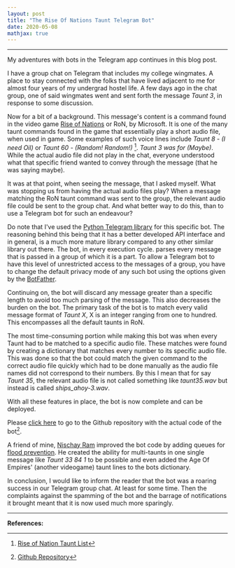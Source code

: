 ```yaml
---
layout: post
title: "The Rise Of Nations Taunt Telegram Bot"
date: 2020-05-08
mathjax: true
---
```

----------------
My adventures with bots in the Telegram app continues in this blog post.

I have a group chat on Telegram that includes my college wingmates. A place to stay connected with the folks that have lived adjacent to me
for almost four years of my undergrad hostel life. A few days ago in the chat group, one of said wingmates went and
sent forth the message *Taunt 3*, in response to some discussion.

Now for a bit of a background. This message's content is a command found in the video game [Rise of Nations](https://en.wikipedia.org/wiki/Rise_of_Nations) or RoN, by Microsoft.
It is one of the many taunt commands found in the game that essentially play a short audio file, when used in game. Some examples of 
such voice lines include *Taunt 8 - (I need Oil)* or *Taunt 60 - (Random! Random!)* [^1]. *Taunt 3 was for (Maybe)*. While the actual audio file did not play in the chat, everyone understood what that specific friend wanted to convey through the message (that he was saying maybe).

It was at that point, when seeing the message, that I asked myself. What was stopping us from having the actual audio files play? When a message matching the RoN taunt command was sent to the group, the relevant audio file could be sent to the group chat. And what better way to do this, than to use a Telegram bot for such an endeavour?

Do note that I've used the [Python Telegram library](https://github.com/python-telegram-bot) for this specific bot. The reasoning behind this being that it has a better developed API interface and in general, is a much more mature library compared to any other similar library out there. The bot, in every execution cycle. parses every message that is passed in a group of which it is a part. To allow a Telegram bot to have this level of unrestricted access
to the messages of a group, you have to change the default privacy mode of any such bot using the options given by the [BotFather](https://core.telegram.org/bots#6-botfather).

Continuing on, the bot will discard any message greater than a specific length to avoid too much parsing of the message. This also decreases the burden on the bot. The primary task of the bot is to match every valid message format of *Taunt X*, X is an integer ranging from one to hundred. This encompasses all the default taunts in RoN.

The most time-consuming portion while making this bot was when every Taunt had to be matched to a specific audio file. These matches were found by
creating a dictionary that matches every number to its specific audio file. This was done so that the bot could match the given command to the correct audio file quickly which had to be done manually as the audio file names did not correspond to their numbers. By this I mean that for say *Taunt 35*, the relevant audio file is not called something like *taunt35.wav* but instead is called *ships_ahoy-3.wav*.

With all these features in place, the bot is now complete and can be deployed.

Please [click here](https://github.com/TestSubjector/RONTauntTelegramBot) to go to the Github repository with the actual code of the bot[^2].

A friend of mine, [Nischay Ram](https://github.com/Nischay-Pro) improved the bot code by adding queues for [flood prevention](https://github.com/python-telegram-bot/python-telegram-bot/wiki/Avoiding-flood-limits). He created the ability for multi-taunts in one single message like *Taunt 33 84 1* to be possible and even added the Age Of Empires' (another videogame) taunt lines to the bots dictionary.

In conclusion, I would like to inform the reader that the bot was a roaring success in our Telegram group chat. At least for some time. Then the complaints against the spamming of the bot and the barrage of notifications it brought meant that it is now used much more sparingly.

----------------
**References:**

[^1]: [Rise of Nation Taunt List](https://steamcommunity.com/app/287450/discussions/0/540744474731911106/)
[^2]: [Github Repository](https://github.com/TestSubjector/RONTauntTelegramBot)
